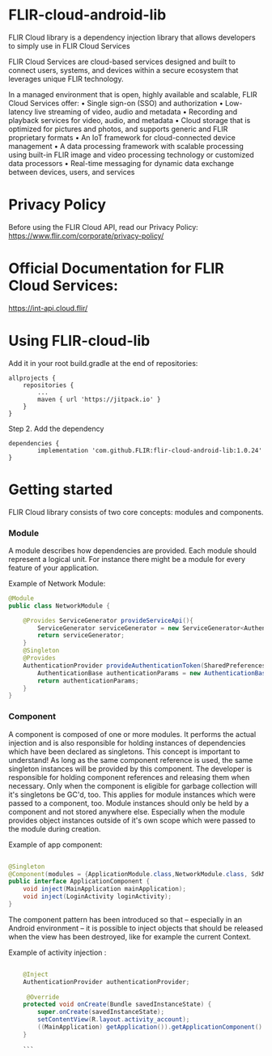 # FLIR-cloud-android-lib

FLIR Cloud library is a dependency injection library that allows developers to simply use in FLIR Cloud Services

FLIR Cloud Services are cloud-based services designed and built to connect users, systems, and devices within a secure ecosystem that leverages unique FLIR technology.

In a managed environment that is open, highly available and scalable, FLIR Cloud Services offer: 
• Single sign-on (SSO) and authorization 
• Low-latency live streaming of video, audio and metadata 
• Recording and playback services for video, audio, and metadata 
• Cloud storage that is optimized for pictures and photos, and supports generic and FLIR proprietary formats 
• An IoT framework for cloud-connected device management 
• A data processing framework with scalable processing using built-in FLIR image and video processing technology or customized data processors 
• Real-time messaging for dynamic data exchange between devices, users, and services

# Privacy Policy
Before using the FLIR Cloud API, read our Privacy Policy:
https://www.flir.com/corporate/privacy-policy/

# Official Documentation for FLIR Cloud Services:
	
https://int-api.cloud.flir/
	
# Using FLIR-cloud-lib

Add it in your root build.gradle at the end of repositories:

	allprojects {
		repositories {
			...
			maven { url 'https://jitpack.io' }
		}
	}
	
Step 2. Add the dependency

	dependencies {
	        implementation 'com.github.FLIR:flir-cloud-android-lib:1.0.24'
	}


# Getting started
FLIR Cloud library consists of two core concepts: modules and components.

### Module
A module describes how dependencies are provided. 
Each module should represent a logical unit. For instance there might be a module for every feature of your application. 

Example of Network Module:
```java
@Module
public class NetworkModule {

    @Provides ServiceGenerator provideServiceApi(){
        ServiceGenerator serviceGenerator = new ServiceGenerator<AuthenticationServiceApi>(LambdaSharedPreferenceManager.getInstance().getLambdaPrefsValue(LambdaSharedPreferenceManager.LAMBDA_BASE_URL,"https:/lambda.cloud.flir/"));
        return serviceGenerator;
    }
    @Singleton
    @Provides
    AuthenticationProvider provideAuthenticationToken(SharedPreferences sharedPreferences){
        AuthenticationBase authenticationParams = new AuthenticationBase(sharedPreferences);
        return authenticationParams;
    }
}

```

### Component

A component is composed of one or more modules. It performs the actual injection and is also responsible for holding instances of dependencies which have been declared as singletons. This concept is important to understand! As long as the same component reference is used, the same singleton instances will be provided by this component. The developer is responsible for holding component references and releasing them when necessary. Only when the component is eligible for garbage collection will it's singletons be GC'd, too. This applies for module instances which were passed to a component, too. Module instances should only be held by a component and not stored anywhere else. Especially when the module provides object instances outside of it's own scope which were passed to the module during creation.

Example of app component:

```java

@Singleton
@Component(modules = {ApplicationModule.class,NetworkModule.class, SdkModule.class, Rx.class})
public interface ApplicationComponent {
    void inject(MainApplication mainApplication);
    void inject(LoginActivity loginActivity);
}

```

The component pattern has been introduced so that – especially in an Android environment – it is possible to inject objects that should be released when the view has been destroyed, like for example the current Context.

Example of activity injection :

```java 

    @Inject
    AuthenticationProvider authenticationProvider;
    
     @Override
    protected void onCreate(Bundle savedInstanceState) {
        super.onCreate(savedInstanceState);
        setContentView(R.layout.activity_account);
        ((MainApplication) getApplication()).getApplicationComponent().inject(this);
    }
    
    ```
